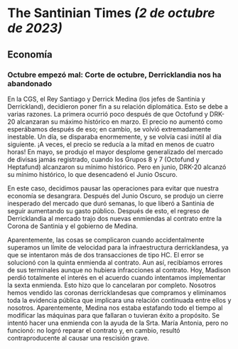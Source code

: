 # The Santinian Times _(2 de octubre de 2023)_

## Economía

### Octubre empezó mal: Corte de octubre, Derricklandia nos ha abandonado

En la CGS, el Rey Santiago y Derrick Medina (los jefes de Santinia y Derrickland), decidieron poner fin a su relación diplomática.
Esto se debe a varias razones. La primera ocurrió poco después de que Octofund y DRK-20 alcanzaran su máximo histórico en marzo.
El precio no aumentó como esperábamos después de eso; en cambio, se volvió extremadamente inestable. Un día, se disparaba
enormemente, y se volvía casi inútil al día siguiente. ¡A veces, el precio se reducía a la mitad en menos de cuatro horas!
En mayo, se produjo el mayor desplome generalizado del mercado de divisas jamás registrado, cuando los Grupos 8 y 7 (Octofund y Heptafund) alcanzaron su mínimo histórico. Pero en junio, DRK-20 alcanzó su mínimo histórico, lo que desencadenó el Junio Oscuro.

En este caso, decidimos pausar las operaciones para evitar que nuestra economía se desangrara. Después del Junio Oscuro, se
produjo un cierre inesperado del mercado que duró semanas, lo que liberó a Santinia de seguir aumentando su gasto público.
Después de esto, el regreso de Derricklandia al mercado trajo dos nuevas enmiendas al contrato entre la Corona de Santinia y
el gobierno de Medina.

Aparentemente, las cosas se complicaron cuando accidentalmente superamos un límite de velocidad para la infraestructura
derricklandesa, ya que se intentaron más de dos transacciones de tipo HC. El error se solucionó con la quinta enmienda al
contrato. Aun así, recibíamos errores de sus terminales aunque no hubiera infracciones al contrato. Hoy, Madison perdió
totalmente el interés en el acuerdo cuando intentamos implementar la sexta enmienda. Esto hizo que lo cancelaran por
completo. Nosotros hemos vendido las coronas derricklandesas que compramos y eliminamos toda la evidencia pública que
implicara una relación continuada entre ellos y nosotros. Aparentemente, Medina nos estaba estafando todo el tiempo al
modificar las máquinas para que fallaran o tuvieran éxito a propósito. Se intentó hacer una enmienda con la ayuda
de la Srta. María Antonia, pero no funcionó: no logró reparar el contrato y, en cambio, resultó contraproducente al
causar una rescisión grave.
